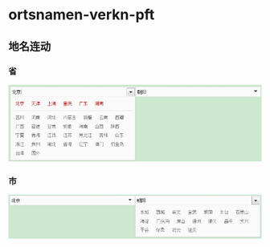 ortsnamen-verkn-pft
===================

地名连动
--------

### 省
![省](http://github.com/jianhuayixiao/ortsnamen-verkn-pft/raw/master/img/1.jpg)

### 市
![市](http://github.com/jianhuayixiao/ortsnamen-verkn-pft/raw/master/img/2.jpg)
